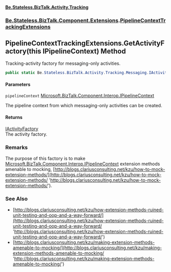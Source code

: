 #### [Be.Stateless.BizTalk.Activity.Tracking](README.md 'README')
### [Be.Stateless.BizTalk.Component.Extensions](Be.Stateless.BizTalk.Component.Extensions.md 'Be.Stateless.BizTalk.Component.Extensions').[PipelineContextTrackingExtensions](PipelineContextTrackingExtensions.md 'Be.Stateless.BizTalk.Component.Extensions.PipelineContextTrackingExtensions')

## PipelineContextTrackingExtensions.GetActivityFactory(this IPipelineContext) Method

Tracking-activity factory for messaging-only activities.

```csharp
public static Be.Stateless.BizTalk.Activity.Tracking.Messaging.IActivityFactory GetActivityFactory(this Microsoft.BizTalk.Component.Interop.IPipelineContext pipelineContext);
```
#### Parameters

<a name='Be.Stateless.BizTalk.Component.Extensions.PipelineContextTrackingExtensions.GetActivityFactory(thisMicrosoft.BizTalk.Component.Interop.IPipelineContext).pipelineContext'></a>

`pipelineContext` [Microsoft.BizTalk.Component.Interop.IPipelineContext](https://docs.microsoft.com/en-us/dotnet/api/Microsoft.BizTalk.Component.Interop.IPipelineContext 'Microsoft.BizTalk.Component.Interop.IPipelineContext')

The pipeline context from which messaging-only activities can be created.

#### Returns
[IActivityFactory](IActivityFactory.md 'Be.Stateless.BizTalk.Activity.Tracking.Messaging.IActivityFactory')  
The activity factory.

### Remarks
The purpose of this factory is to make [Microsoft.BizTalk.Component.Interop.IPipelineContext](https://docs.microsoft.com/en-us/dotnet/api/Microsoft.BizTalk.Component.Interop.IPipelineContext 'Microsoft.BizTalk.Component.Interop.IPipelineContext') extension methods amenable to mocking, [http://blogs.clariusconsulting.net/kzu/how-to-mock-extension-methods/](http://blogs.clariusconsulting.net/kzu/how-to-mock-extension-methods/ 'http://blogs.clariusconsulting.net/kzu/how-to-mock-extension-methods/').

### See Also
- [http://blogs.clariusconsulting.net/kzu/how-extension-methods-ruined-unit-testing-and-oop-and-a-way-forward/](http://blogs.clariusconsulting.net/kzu/how-extension-methods-ruined-unit-testing-and-oop-and-a-way-forward/ 'http://blogs.clariusconsulting.net/kzu/how-extension-methods-ruined-unit-testing-and-oop-and-a-way-forward/')
- [http://blogs.clariusconsulting.net/kzu/making-extension-methods-amenable-to-mocking/](http://blogs.clariusconsulting.net/kzu/making-extension-methods-amenable-to-mocking/ 'http://blogs.clariusconsulting.net/kzu/making-extension-methods-amenable-to-mocking/')